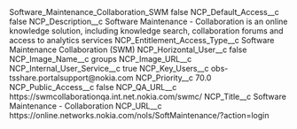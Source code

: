 <?xml version="1.0" encoding="UTF-8"?>
<CustomMetadata xmlns="http://soap.sforce.com/2006/04/metadata" xmlns:xsi="http://www.w3.org/2001/XMLSchema-instance" xmlns:xsd="http://www.w3.org/2001/XMLSchema">
    <label>Software_Maintenance_Collaboration_SWM</label>
    <protected>false</protected>
    <values>
        <field>NCP_Default_Access__c</field>
        <value xsi:type="xsd:boolean">false</value>
    </values>
    <values>
        <field>NCP_Description__c</field>
        <value xsi:type="xsd:string">Software Maintenance - Collaboration is an online knowledge solution, including knowledge search, collaboration forums and access to analytics services</value>
    </values>
    <values>
        <field>NCP_Entitlement_Access_Type__c</field>
        <value xsi:type="xsd:string">Software Maintenance Collaboration (SWM)</value>
    </values>
    <values>
        <field>NCP_Horizontal_User__c</field>
        <value xsi:type="xsd:boolean">false</value>
    </values>
    <values>
        <field>NCP_Image_Name__c</field>
        <value xsi:type="xsd:string">groups</value>
    </values>
    <values>
        <field>NCP_Image_URL__c</field>
        <value xsi:nil="true"/>
    </values>
    <values>
        <field>NCP_Internal_User_Service__c</field>
        <value xsi:type="xsd:boolean">true</value>
    </values>
    <values>
        <field>NCP_Key_Users__c</field>
        <value xsi:type="xsd:string">obs-tsshare.portalsupport@nokia.com</value>
    </values>
    <values>
        <field>NCP_Priority__c</field>
        <value xsi:type="xsd:double">70.0</value>
    </values>
    <values>
        <field>NCP_Public_Access__c</field>
        <value xsi:type="xsd:boolean">false</value>
    </values>
    <values>
        <field>NCP_QA_URL__c</field>
        <value xsi:type="xsd:string">https://swmcollaborationqa.int.net.nokia.com/swmc/</value>
    </values>
    <values>
        <field>NCP_Title__c</field>
        <value xsi:type="xsd:string">Software Maintenance - Collaboration</value>
    </values>
    <values>
        <field>NCP_URL__c</field>
        <value xsi:type="xsd:string">https://online.networks.nokia.com/nols/SoftMaintenance/?action=login</value>
    </values>
</CustomMetadata>
